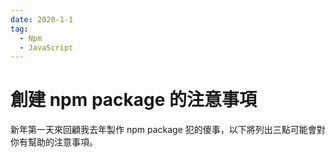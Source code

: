 ```yaml
---
date: 2020-1-1
tag:
  - Npm
  - JavaScript
---
```


# 創建 npm package 的注意事項

新年第一天來回顧我去年製作 npm package 犯的傻事，以下將列出三點可能會對你有幫助的注意事項。


